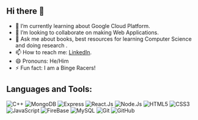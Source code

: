 ## Hi there 👋



- 🔭 I’m currently learning about Google Cloud Platform. 
- 👯 I’m looking to collaborate on making Web Applications.
- 💬 Ask me about books, best resources for learning Computer Science and doing research .
- 📫 How to reach me: [LinkedIn](https://www.linkedin.com/in/aman-singh-bhogal-002914195/).
- 😄 Pronouns: He/Him
- ⚡ Fun fact: I am a Binge Racers!



<h2 align="left">Languages and Tools:</h2>

![C++](https://img.shields.io/badge/-C++-00599C?style=flat-square&logo=cplusplus)
![MongoDB](https://img.shields.io/badge/MongoDB-white?style=flat-square&logo=mongodb)
![Express](https://img.shields.io/badge/Express.Js-red?style=flat-square&logo=express)
![React.Js](https://img.shields.io/badge/React.Js-232F7E?style=flat-square&logo=react)
![Node.Js](https://img.shields.io/badge/Node.Js-232F7E?style=flat-square&logo=nodedotjs)
![HTML5](https://img.shields.io/badge/-HTML5-E34F26?style=flat-square&logo=html5&logoColor=white)
![CSS3](https://img.shields.io/badge/-CSS3-1572B6?style=flat-square&logo=css3)
![JavaScript](https://img.shields.io/badge/-JavaScript-white?style=plastic&logo=javascript)
![FireBase](https://img.shields.io/badge/-FireBase-orrange?style=plastic&logo=firebase)
![MySQL](https://img.shields.io/badge/-SQL-yellow?style=plastic&logo=Microsoft-SQL-Server)
![Git](https://img.shields.io/badge/-Git-black?style=flat-square&logo=git)
![GitHub](https://img.shields.io/badge/-GitHub-grey?style=flat-square&logo=github)   
